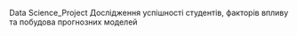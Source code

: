Data Science_Project
Дослідження успішності студентів, факторів впливу та побудова прогнозних моделей
